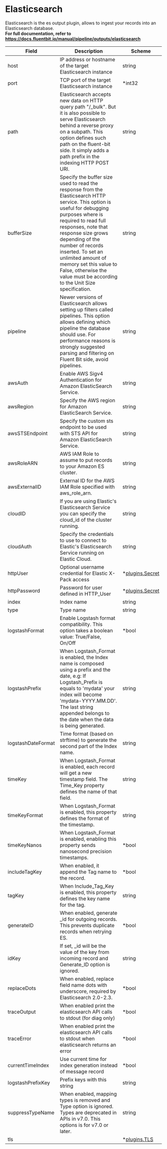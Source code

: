 # Elasticsearch

Elasticsearch is the es output plugin, allows to ingest your records into an Elasticsearch database. <br /> **For full documentation, refer to https://docs.fluentbit.io/manual/pipeline/outputs/elasticsearch**


| Field | Description | Scheme |
| ----- | ----------- | ------ |
| host | IP address or hostname of the target Elasticsearch instance | string |
| port | TCP port of the target Elasticsearch instance | *int32 |
| path | Elasticsearch accepts new data on HTTP query path \"/_bulk\". But it is also possible to serve Elasticsearch behind a reverse proxy on a subpath. This option defines such path on the fluent-bit side. It simply adds a path prefix in the indexing HTTP POST URI. | string |
| bufferSize | Specify the buffer size used to read the response from the Elasticsearch HTTP service. This option is useful for debugging purposes where is required to read full responses, note that response size grows depending of the number of records inserted. To set an unlimited amount of memory set this value to False, otherwise the value must be according to the Unit Size specification. | string |
| pipeline | Newer versions of Elasticsearch allows setting up filters called pipelines. This option allows defining which pipeline the database should use. For performance reasons is strongly suggested parsing and filtering on Fluent Bit side, avoid pipelines. | string |
| awsAuth | Enable AWS Sigv4 Authentication for Amazon ElasticSearch Service. | string |
| awsRegion | Specify the AWS region for Amazon ElasticSearch Service. | string |
| awsSTSEndpoint | Specify the custom sts endpoint to be used with STS API for Amazon ElasticSearch Service. | string |
| awsRoleARN | AWS IAM Role to assume to put records to your Amazon ES cluster. | string |
| awsExternalID | External ID for the AWS IAM Role specified with aws_role_arn. | string |
| cloudID | If you are using Elastic's Elasticsearch Service you can specify the cloud_id of the cluster running. | string |
| cloudAuth | Specify the credentials to use to connect to Elastic's Elasticsearch Service running on Elastic Cloud. | string |
| httpUser | Optional username credential for Elastic X-Pack access | *[plugins.Secret](../secret.md) |
| httpPassword | Password for user defined in HTTP_User | *[plugins.Secret](../secret.md) |
| index | Index name | string |
| type | Type name | string |
| logstashFormat | Enable Logstash format compatibility. This option takes a boolean value: True/False, On/Off | *bool |
| logstashPrefix | When Logstash_Format is enabled, the Index name is composed using a prefix and the date, e.g: If Logstash_Prefix is equals to 'mydata' your index will become 'mydata-YYYY.MM.DD'. The last string appended belongs to the date when the data is being generated. | string |
| logstashDateFormat | Time format (based on strftime) to generate the second part of the Index name. | string |
| timeKey | When Logstash_Format is enabled, each record will get a new timestamp field. The Time_Key property defines the name of that field. | string |
| timeKeyFormat | When Logstash_Format is enabled, this property defines the format of the timestamp. | string |
| timeKeyNanos | When Logstash_Format is enabled, enabling this property sends nanosecond precision timestamps. | *bool |
| includeTagKey | When enabled, it append the Tag name to the record. | *bool |
| tagKey | When Include_Tag_Key is enabled, this property defines the key name for the tag. | string |
| generateID | When enabled, generate _id for outgoing records. This prevents duplicate records when retrying ES. | *bool |
| idKey | If set, _id will be the value of the key from incoming record and Generate_ID option is ignored. | string |
| replaceDots | When enabled, replace field name dots with underscore, required by Elasticsearch 2.0-2.3. | *bool |
| traceOutput | When enabled print the elasticsearch API calls to stdout (for diag only) | *bool |
| traceError | When enabled print the elasticsearch API calls to stdout when elasticsearch returns an error | *bool |
| currentTimeIndex | Use current time for index generation instead of message record | *bool |
| logstashPrefixKey | Prefix keys with this string | string |
| suppressTypeName | When enabled, mapping types is removed and Type option is ignored. Types are deprecated in APIs in v7.0. This options is for v7.0 or later. | string |
| tls |  | *[plugins.TLS](../tls.md) |
